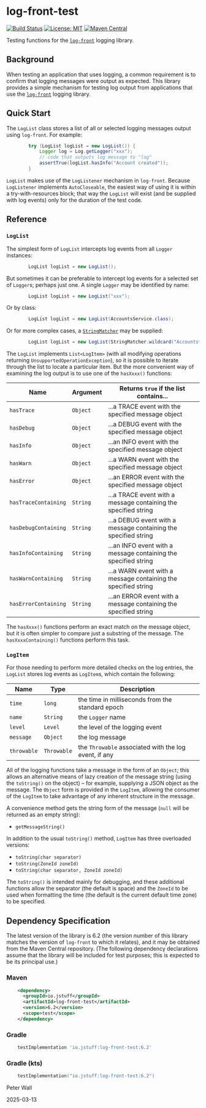# log-front-test

[![Build Status](https://github.com/pwall567/log-front-test/actions/workflows/build.yml/badge.svg)](https://github.com/pwall567/log-front-test/actions/workflows/build.yml)
[![License: MIT](https://img.shields.io/badge/License-MIT-yellow.svg)](https://opensource.org/licenses/MIT)
[![Maven Central](https://img.shields.io/maven-central/v/io.jstuff/log-front-test?label=Maven%20Central)](https://central.sonatype.com/artifact/io.jstuff/log-front-test)

Testing functions for the [`log-front`](https://github.com/pwall567/log-front) logging library.

## Background

When testing an application that uses logging, a common requirement is to confirm that logging messages were output as
expected.
This library provides a simple mechanism for testing log output from applications that use the
[`log-front`](https://github.com/pwall567/log-front) logging library.

## Quick Start

The `LogList` class stores a list of all or selected logging messages output using `log-front`.
For example:
```java
        try (LogList logList = new LogList()) {
            Logger log = Log.getLogger("xxx");
            // code that outputs log message to "log"
            assertTrue(logList.hasInfo("Account created"));
        }
```

`LogList` makes use of the `LogListener` mechanism in `log-front`.
Because `LogListener` implements `AutoCloseable`, the easiest way of using it is within a try-with-resources block; that
way the `LogList` will exist (and be supplied with log events) only for the duration of the test code.

## Reference

### `LogList`

The simplest form of `LogList` intercepts log events from all `Logger` instances:
```java
        LogList logList = new LogList();
```

But sometimes it can be preferable to intercept log events for a selected set of `Logger`s; perhaps just one.
A single `Logger` may be identified by name:
```java
        LogList logList = new LogList("xxx");
```
Or by class:
```java
        LogList logList = new LogList(AccountsService.class);
```
Or for more complex cases, a [`StringMatcher`](https://github.com/pwall567/string-matcher) may be supplied:
```java
        LogList logList = new LogList(StringMatcher.wildcard("Accounts*"));
```

The `LogList` implements `List<LogItem>` (with all modifying operations returning `UnsupportedOperationException`), so
it is possible to iterate through the list to locate a particular item.
But the more convenient way of examining the log output is to use one of the `hasXxxx()` functions:

| Name                 | Argument | Returns `true` if the list contains...                           |
|----------------------|----------|------------------------------------------------------------------|
| `hasTrace`           | `Object` | ...a TRACE event with the specified message object               |
| `hasDebug`           | `Object` | ...a DEBUG event with the specified message object               |
| `hasInfo`            | `Object` | ...an INFO event with the specified message object               |
| `hasWarn`            | `Object` | ...a WARN event with the specified message object                |
| `hasError`           | `Object` | ...an ERROR event with the specified message object              |
| `hasTraceContaining` | `String` | ...a TRACE event with a message containing the specified string  |
| `hasDebugContaining` | `String` | ...a DEBUG event with a message containing the specified string  |
| `hasInfoContaining`  | `String` | ...an INFO event with a message containing the specified string  |
| `hasWarnContaining`  | `String` | ...a WARN event with a message containing the specified string   |
| `hasErrorContaining` | `String` | ...an ERROR event with a message containing the specified string |

The `hasXxxx()` functions perform an exact match on the message object, but it is often simpler to compare just a
substring of the message.
The `hasXxxxContaining()` functions perform this task.

### `LogItem`

For those needing to perform more detailed checks on the log entries, the `LogList` stores log events as `LogItem`s,
which contain the following:

| Name        | Type        | Description                                           |
|-------------|-------------|-------------------------------------------------------|
| `time`      | `long`      | the time in milliseconds from the standard epoch      |
| `name`      | `String`    | the `Logger` name                                     |
| `level`     | `Level`     | the level of the logging event                        |
| `message`   | `Object`    | the log message                                       |
| `throwable` | `Throwable` | the `Throwable` associated with the log event, if any |

All of the logging functions take a message in the form of an `Object`; this allows an alternative means of lazy
creation of the message string (using the `toString()` on the object) &ndash; for example, supplying a JSON object as
the message.
The `Object` form is provided in the `LogItem`, allowing the consumer of the `LogItem` to take advantage of any inherent
structure in the message.

A convenience method gets the string form of the message (`null` will be returned as an empty string):

- `getMessageString()`

In addition to the usual `toString()` method, `LogItem` has three overloaded versions:

- `toString(char separator)`
- `toString(ZoneId zoneId)`
- `toString(char separator, ZoneId zoneId)`

The `toString()` is intended mainly for debugging, and these additional functions allow the separator (the default is
space) and the `ZoneId` to be used when formatting the time (the default is the current default time zone) to be
specified.

## Dependency Specification

The latest version of the library is 6.2 (the version number of this library matches the version of `log-front` to which
it relates), and it may be obtained from the Maven Central repository.
(The following dependency declarations assume that the library will be included for test purposes; this is expected to
be its principal use.)

### Maven
```xml
    <dependency>
      <groupId>io.jstuff</groupId>
      <artifactId>log-front-test</artifactId>
      <version>6.2</version>
      <scope>test</scope>
    </dependency>
```
### Gradle
```groovy
    testImplementation 'io.jstuff:log-front-test:6.2'
```
### Gradle (kts)
```kotlin
    testImplementation("io.jstuff:log-front-test:6.2")
```

Peter Wall

2025-03-13
